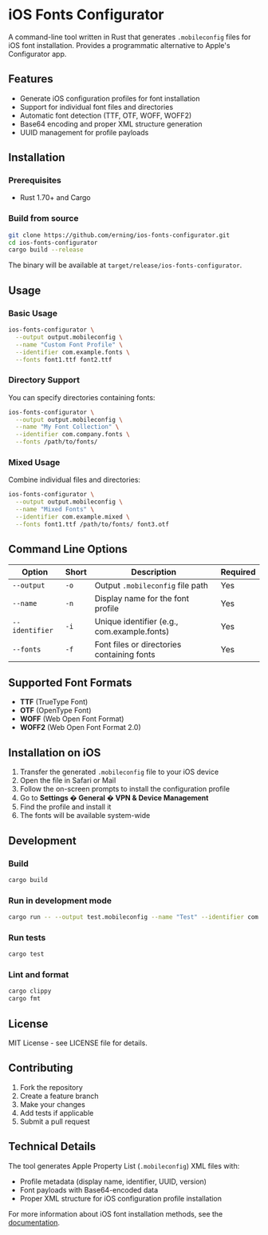 # iOS Fonts Configurator

A command-line tool written in Rust that generates `.mobileconfig` files for iOS font installation. Provides a programmatic alternative to Apple's Configurator app.

## Features

- Generate iOS configuration profiles for font installation
- Support for individual font files and directories
- Automatic font detection (TTF, OTF, WOFF, WOFF2)
- Base64 encoding and proper XML structure generation
- UUID management for profile payloads

## Installation

### Prerequisites

- Rust 1.70+ and Cargo

### Build from source

```bash
git clone https://github.com/erning/ios-fonts-configurator.git
cd ios-fonts-configurator
cargo build --release
```

The binary will be available at `target/release/ios-fonts-configurator`.

## Usage

### Basic Usage

```bash
ios-fonts-configurator \
  --output output.mobileconfig \
  --name "Custom Font Profile" \
  --identifier com.example.fonts \
  --fonts font1.ttf font2.ttf
```

### Directory Support

You can specify directories containing fonts:

```bash
ios-fonts-configurator \
  --output output.mobileconfig \
  --name "My Font Collection" \
  --identifier com.company.fonts \
  --fonts /path/to/fonts/
```

### Mixed Usage

Combine individual files and directories:

```bash
ios-fonts-configurator \
  --output output.mobileconfig \
  --name "Mixed Fonts" \
  --identifier com.example.mixed \
  --fonts font1.ttf /path/to/fonts/ font3.otf
```

## Command Line Options

| Option | Short | Description | Required |
|--------|-------|-------------|----------|
| `--output` | `-o` | Output `.mobileconfig` file path | Yes |
| `--name` | `-n` | Display name for the font profile | Yes |
| `--identifier` | `-i` | Unique identifier (e.g., com.example.fonts) | Yes |
| `--fonts` | `-f` | Font files or directories containing fonts | Yes |

## Supported Font Formats

- **TTF** (TrueType Font)
- **OTF** (OpenType Font)
- **WOFF** (Web Open Font Format)
- **WOFF2** (Web Open Font Format 2.0)

## Installation on iOS

1. Transfer the generated `.mobileconfig` file to your iOS device
2. Open the file in Safari or Mail
3. Follow the on-screen prompts to install the configuration profile
4. Go to **Settings � General � VPN & Device Management**
5. Find the profile and install it
6. The fonts will be available system-wide

## Development

### Build

```bash
cargo build
```

### Run in development mode

```bash
cargo run -- --output test.mobileconfig --name "Test" --identifier com.test --fonts fonts/
```

### Run tests

```bash
cargo test
```

### Lint and format

```bash
cargo clippy
cargo fmt
```

## License

MIT License - see LICENSE file for details.

## Contributing

1. Fork the repository
2. Create a feature branch
3. Make your changes
4. Add tests if applicable
5. Submit a pull request

## Technical Details

The tool generates Apple Property List (`.mobileconfig`) XML files with:
- Profile metadata (display name, identifier, UUID, version)
- Font payloads with Base64-encoded data
- Proper XML structure for iOS configuration profile installation

For more information about iOS font installation methods, see the [documentation](ios-font-installation-guide.md).

